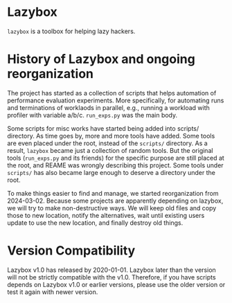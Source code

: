 Lazybox
=======

`lazybox` is a toolbox for helping lazy hackers.

History of Lazybox and ongoing reorganization
=============================================

The project has started as a collection of scripts that helps automation of
performance evaluation experiments.  More specifically, for automating runs and
terminations of worklaods in parallel, e.g., running a workload with profiler
with variable a/b/c.  `run_exps.py` was the main body.

Some scripts for misc works have started being added into scripts/ directory.
As time goes by, more and more tools have added.  Some tools are even placed
under the root, instead of the `scripts/` directory.  As a result, `lazybox`
became just a collection of random tools.  But the original tools
(`run_exps.py` and its friends) for the specific purpose are still placed at
the root, and REAME was wrongly describing this project.  Some tools under
`scripts/` has also became large enough to deserve a directory under the root.

To make things easier to find and manage, we started reorganization from
2024-03-02.  Because some projects are apparently depending on lazybox, we will
try to make non-destructive ways.  We will keep old files and copy those to new
location, notify the alternatives, wait until existing users update to use the
new location, and finally destroy old things.

Version Compatibility
=====================

Lazybox v1.0 has released by 2020-01-01.  Lazybox later than the version will
not be strictly compatible with the v1.0.  Therefore, if you have scripts
depends on Lazybox v1.0 or earlier versions, please use the older version or
test it again with newer version.
